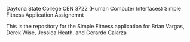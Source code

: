 Daytona State College
CEN 3722 (Human Computer Interfaces)
Simple Fitness Application Assignemnt

This is the repository for the Simple Fitness application for Brian Vargas, Derek Wise, Jessica Heath, and Gerardo Galarza
